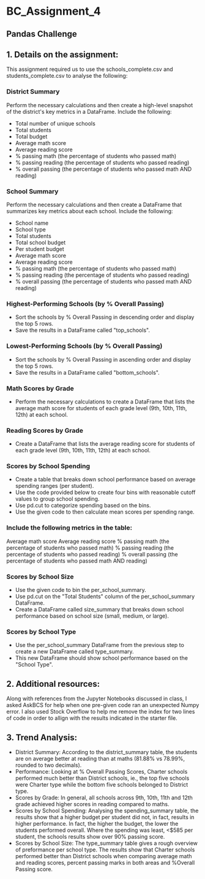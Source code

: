 # BC_Assignment_4
## Pandas Challenge

## 1. Details on the assignment:
This assignment required us to use the schools_complete.csv and students_complete.csv to analyse the following:

### District Summary
Perform the necessary calculations and then create a high-level snapshot of the district's key metrics in a DataFrame.
Include the following:

- Total number of unique schools
- Total students
- Total budget
- Average math score
- Average reading score
- % passing math (the percentage of students who passed math)
- % passing reading (the percentage of students who passed reading)
- % overall passing (the percentage of students who passed math AND reading)

### School Summary
Perform the necessary calculations and then create a DataFrame that summarizes key metrics about each school.
Include the following:

- School name
- School type
- Total students
- Total school budget
- Per student budget
- Average math score
- Average reading score
- % passing math (the percentage of students who passed math)
- % passing reading (the percentage of students who passed reading)
- % overall passing (the percentage of students who passed math AND reading)

### Highest-Performing Schools (by % Overall Passing)
- Sort the schools by % Overall Passing in descending order and display the top 5 rows.
- Save the results in a DataFrame called "top_schools".

### Lowest-Performing Schools (by % Overall Passing)
- Sort the schools by % Overall Passing in ascending order and display the top 5 rows.
- Save the results in a DataFrame called "bottom_schools".

### Math Scores by Grade
- Perform the necessary calculations to create a DataFrame that lists the average math score for students of each grade level (9th, 10th, 11th, 12th) at each school.

### Reading Scores by Grade
- Create a DataFrame that lists the average reading score for students of each grade level (9th, 10th, 11th, 12th) at each school.

### Scores by School Spending
- Create a table that breaks down school performance based on average spending ranges (per student).
- Use the code provided below to create four bins with reasonable cutoff values to group school spending.
- Use pd.cut to categorize spending based on the bins.
- Use the given code to then calculate mean scores per spending range.

### Include the following metrics in the table:
Average math score
Average reading score
% passing math (the percentage of students who passed math)
% passing reading (the percentage of students who passed reading)
% overall passing (the percentage of students who passed math AND reading)

### Scores by School Size
- Use the given code to bin the per_school_summary.
- Use pd.cut on the "Total Students" column of the per_school_summary DataFrame.
- Create a DataFrame called size_summary that breaks down school performance based on school size (small, medium, or large).

### Scores by School Type
- Use the per_school_summary DataFrame from the previous step to create a new DataFrame called type_summary.
- This new DataFrame should show school performance based on the "School Type".

## 2. Additional resources:
Along with references from the Jupyter Notebooks discussed in class, I asked AskBCS for help when one pre-given code ran an unexpected Numpy error. I also used Stock Overflow to help me remove the index for two lines of code in order to allign with the results indicated in the starter file.

## 3. Trend Analysis:
- District Summary: According to the district_summary table, the students are on average better at reading than at maths (81.88% vs 78.99%, rounded to two decimals).
- Performance: Looking at % Overall Passing Scores, Charter schools performed much better than District schools, ie., the top five schools were Charter type while the bottom five schools belonged to District type.
- Scores by Grade: In general, all schools across 9th, 10th, 11th and 12th grade achieved higher scores in reading compared to maths.
- Scores by School Spending: Analysing the spending_summary table, the results show that a higher budget per student did not, in fact, results in higher performance. In fact, the higher the budget, the lower the students performed overall. Where the spending was least, <$585 per student, the schools results show over 90% passing score.
- Scores by School Size: The type_summary table gives a rough overview of preformance per school type. The results show that Charter schools performed better than District schools when comparing average math and reading scores, percent passing marks in both areas and %Overall Passing score. 

